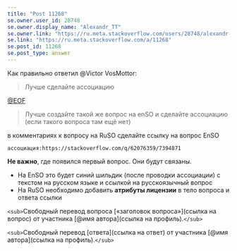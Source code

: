 ```yaml
---
title: "Post 11268"
se.owner.user_id: 28748
se.owner.display_name: "Alexandr_TT"
se.owner.link: "https://ru.meta.stackoverflow.com/users/28748/alexandr-tt"
se.link: "https://ru.meta.stackoverflow.com/a/11268"
se.post_id: 11268
se.post_type: answer
---
```

<p>Как правильно ответил @Victor VosMottor:</p>
<blockquote>
<p>Лучше сделайте ассоциацию</p>
</blockquote>
<p><a href="https://ru.meta.stackoverflow.com/questions/11266/%D0%A1%D1%82%D0%BE%D0%B8%D1%82-%D0%BB%D0%B8-%D0%B4%D0%BE%D0%B1%D0%B0%D0%B2%D0%BB%D1%8F%D1%82%D1%8C-%D0%BA-%D0%BE%D1%82%D0%B2%D0%B5%D1%82%D0%B0%D0%BC-%D0%B8-%D0%B2%D0%BE%D0%BF%D1%80%D0%BE%D1%81%D0%B0%D0%BC-ru-so-%D0%B7%D0%B0%D0%B3%D0%BE%D0%BB%D0%BE%D0%B2%D0%BE%D0%BA-summary-%D0%BD%D0%B0-%D0%B0%D0%BD%D0%B3%D0%BB%D0%B8%D0%B9%D1%81%D0%BA%D0%BE%D0%BC-%D1%8F%D0%B7/11268#comment48084_11266">@EOF</a></p>
<blockquote>
<p>Лучше создайте такой же вопрос на enSO и сделайте ассоциацию (если
такого вопроса там ещё нет)</p>
</blockquote>
<p>в комментариях к вопросу на RuSO сделайте ссылку на вопрос EnSO</p>
<p><code>ассоциация:https://stackoverflow.com/q/62076359/7394871</code></p>
<p><strong>Не важно</strong>, где появился первый вопрос. Они будут связаны.</p>
<ul>
<li>На EnSO это будет синий шильдик (после проводки ассоциации) с текстом на русском языке и ссылкой на  русскоязычный вопрос</li>
<li>На RuSO  необходимо добавить <strong>атрибуты лицензии</strong> в тело вопроса и
ответа ссылки</li>
</ul>
<p><code>&lt;sub&gt;</code>Свободный перевод вопроса [«заголовок вопроса»](ссылка на вопрос) от участника  [@имя автора](ссылка на профиль).<code>&lt;/sub&gt;</code></p>
<p><code>&lt;sub&gt;</code>Свободный перевод  [ответа](ссылка на ответ) от участника  [@имя автора](ссылка на профиль).<code>&lt;/sub&gt;</code></p>
